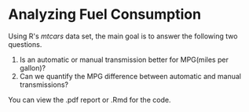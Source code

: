 # Analyzing Fuel Consumption

Using R's *mtcars* data set, the main goal is to answer the following two questions. 

1. Is an automatic or manual transmission better for MPG(miles per gallon)? 
2. Can we quantify the MPG difference between automatic and manual transmissions?

You can view the .pdf report or .Rmd for the code.
